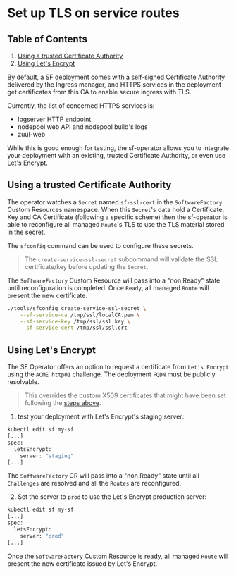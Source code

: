 # Set up TLS on service routes

## Table of Contents

1. [Using a trusted Certificate Authority](#using-a-trusted-certificate-authority)
1. [Using Let's Encrypt](#using-lets-encrypt)

By default, a SF deployment comes with a self-signed Certificate Authority delivered by the Ingress manager, and HTTPS services in the deployment get certificates from this CA to enable secure ingress with TLS.

Currently, the list of concerned HTTPS services is:

- logserver HTTP endpoint
- nodepool web API and nodepool build's logs
- zuul-web

While this is good enough for testing, the sf-operator allows you to integrate your deployment with an existing, trusted Certificate Authority, or even use [Let's Encrypt](https://letsencrypt.org/).

## Using a trusted Certificate Authority

The operator watches a `Secret` named `sf-ssl-cert` in the `SoftwareFactory` Custom Resources namespace.
When this `Secret`'s data hold a Certificate, Key and CA Certificate (following a specific scheme) then
the sf-operator is able to reconfigure all managed `Route`'s TLS to use the TLS material stored in the secret.

The `sfconfig` command can be used to configure these secrets.

> The `create-service-ssl-secret` subcommand will validate the SSL certificate/key before updating the `Secret`.

The `SoftwareFactory` Custom Resource will pass into a "non Ready" state until reconfiguration is completed.
Once `Ready`, all managed `Route` will present the new certificate.

```sh
./tools/sfconfig create-service-ssl-secret \
    --sf-service-ca /tmp/ssl/localCA.pem \
    --sf-service-key /tmp/ssl/ssl.key \
    --sf-service-cert /tmp/ssl/ssl.crt
```

## Using Let's Encrypt

The SF Operator offers an option to request a certificate from `Let's Encrypt` using the `ACME http01`
challenge. The deployment `FQDN` must be publicly resolvable.

> This overrides the custom X509 certificates that might have been set following the [steps above](#using-a-trusted-certificate-authority).

1. test your deployment with Let's Encrypt's staging server:

```sh
kubectl edit sf my-sf
[...]
spec:
  letsEncrypt:
    server: "staging"
[...]
```

The `SoftwareFactory` CR will pass into a "non Ready" state until all `Challenges` are resolved
and all the `Routes` are reconfigured.

2. Set the server to `prod` to use the Let's Encrypt production server:

```sh
kubectl edit sf my-sf
[...]
spec:
  letsEncrypt:
    server: "prod"
[...]
```

Once the `SoftwareFactory` Custom Resource is ready, all managed `Route` will present the new certificate
issued by Let's Encrypt.